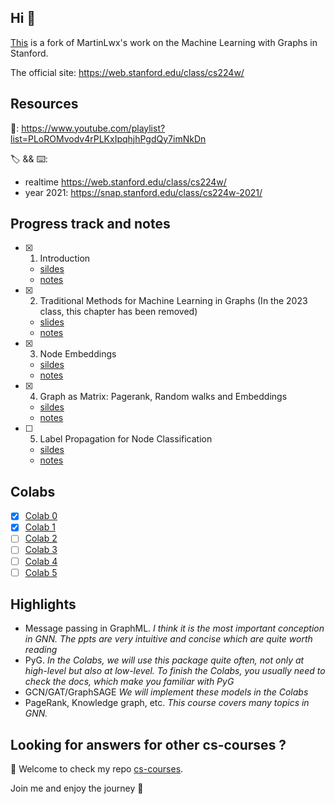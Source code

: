 ## Hi 👋

[This](https://github.com/jianboli/CS224W-Fall-2021-Stanford) is a fork of MartinLwx's work on the Machine Learning with Graphs in Stanford.

The official site: <https://web.stanford.edu/class/cs224w/>

## Resources

🎥: https://www.youtube.com/playlist?list=PLoROMvodv4rPLKxIpqhjhPgdQy7imNkDn

🏷 && ⌨️: 
* realtime https://web.stanford.edu/class/cs224w/
* year 2021: https://snap.stanford.edu/class/cs224w-2021/

## Progress track and notes

- [X] 1. Introduction
  - [sildes](slides/01-intro.pdf)
  - [notes](notes/01-introduction.md)

- [X] 2. Traditional Methods for Machine Learning in Graphs (In the 2023 class, this chapter has been removed)
  - [slides](slides/02-traditional-ml.pdf)
  - [notes](notes/02-traditional_feature_based_methods.md)

- [X] 3. Node Embeddings
  - [sildes](slides/03-nodeemb.pdf)
  - [notes](notes/03-node_embeddings.md)

- [X] 4. Graph as Matrix: Pagerank, Random walks and Embeddings
  - [sildes](slides/04-pagerank.pdf)
  - [notes](notes/04-pagerank.md)

- [ ] 5. Label Propagation for Node Classification
  - [sildes](slides/05-message.pdf)
  - [notes](notes/05-message.md)


## Colabs

- [X] [Colab 0](Colabs/CS224W_Colab_0.ipynb)
- [X] [Colab 1](Colabs/CS224W_Colab_1_2022_23.ipynb)
- [ ] [Colab 2](./CS224W_Colab_2.ipynb)
- [ ] [Colab 3](./CS224W_Colab_3.ipynb)
- [ ] [Colab 4](./CS224W_Colab_4.ipynb)
- [ ] [Colab 5](./CS224W_Colab_5.ipynb)

## Highlights

- Message passing in GraphML. *I think it is the most important conception in GNN. The ppts are very intuitive and concise which are quite worth reading*
- PyG. *In the Colabs, we will use this package quite often, not only at high-level but also at low-level. To finish the Colabs, you usually need to check the docs, which make you familiar with PyG*
- GCN/GAT/GraphSAGE *We will implement these models in the Colabs*
- PageRank, Knowledge graph, etc. *This course covers many topics in GNN.*



## Looking for answers for other cs-courses ?

:hugs: Welcome to check my repo [cs-courses](https://github.com/MartinLwx/cs-courses).

Join me and enjoy the journey :rocket:
